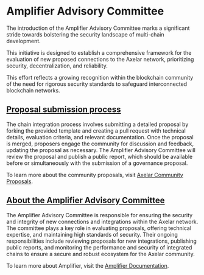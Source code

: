 # Amplifier Advisory Committee

The introduction of the Amplifier Advisory Committee marks a significant stride towards bolstering the security landscape of multi-chain development. 

This initiative is designed to establish a comprehensive framework for the evaluation of new proposed connections to the Axelar network, prioritizing security, decentralization, and reliability. 

This effort reflects a growing recognition within the blockchain community of the need for rigorous security standards to safeguard interconnected blockchain networks.

## [Proposal submission process](docs/Integrators/SUBMIT_PROPOSAL.md)
The chain integration process involves submitting a detailed proposal by forking the provided template and creating a pull request with technical details, evaluation criteria, and relevant documentation. Once the proposal is merged, proposers engage the community for discussion and feedback, updating the proposal as necessary. The Amplifier Advisory Committee will review the proposal and publish a public report, which should be available before or simultaneously with the submission of a governance proposal.

To learn more about the community proposals, visit [Axelar Community Proposals](https://community.axelar.network/c/governance2/33).

## [About the Amplifier Advisory Committee](docs/AMPLIFIER_ADVISORY_COMMITTEE/AMPLIFIER_ADVISORY_COMMITTEE.md) 
The Amplifier Advisory Committee is responsible for ensuring the security and integrity of new connections and integrations within the Axelar network. The committee plays a key role in evaluating proposals, offering technical expertise, and maintaining high standards of security. Their ongoing responsibilities include reviewing proposals for new integrations, publishing public reports, and monitoring the performance and security of integrated chains to ensure a secure and robust ecosystem for the Axelar community.

To learn more about Amplifier, visit the [Amplifier Documentation](https://docs.axelar.dev/dev/amplifier/introduction/).
